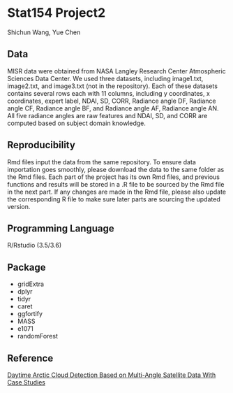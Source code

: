 # Stat154 Project2

Shichun Wang, Yue Chen

## Data 

MISR data were obtained from NASA Langley Research Center Atmospheric Sciences Data Center. We used three datasets, including image1.txt, image2.txt, and image3.txt (not in the repository). Each of these datasets contains several rows each with 11 columns, including y coordinates, x coordinates, expert label, NDAI, SD, CORR, Radiance angle DF, Radiance angle CF, Radiance angle BF, and Radiance angle AF, Radiance angle AN. All five radiance angles are raw features and NDAI, SD, and CORR are computed based on subject domain knowledge.   

## Reproducibility

Rmd files input the data from the same repository. To ensure data importation goes smoothly, please download the data to the same folder as the Rmd files. Each part of the project has its own Rmd files, and previous functions and results will be stored in a .R file to be sourced by the Rmd file in the next part. If any changes are made in the Rmd file, please also update the corresponding R file to make sure later parts are sourcing the updated version.     

## Programming Language

R/Rstudio (3.5/3.6)

## Package

* gridExtra
* dplyr
* tidyr
* caret
* ggfortify
* MASS
* e1071
* randomForest

## Reference
[Daytime Arctic Cloud Detection Based on Multi-Angle Satellite Data With Case Studies](https://github.com/peterwangshichun/Stat154Project2/blob/master/yu2008.pdf)
